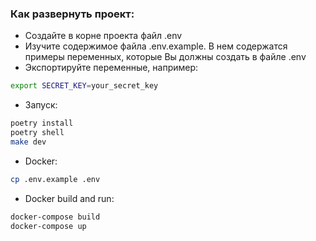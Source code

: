 ### Как развернуть проект:
- Создайте в корне проекта файл .env
- Изучите содержимое файла .env.example. В нем содержатся примеры переменных, которые Вы должны создать в файле .env
- Экспортируйте переменные, например:
```bash
export SECRET_KEY=your_secret_key
```
- Запуск:
```bash
poetry install
poetry shell
make dev
```

- Docker:
```bash
cp .env.example .env
```
- Docker build and run:
```bash
docker-compose build
docker-compose up
```